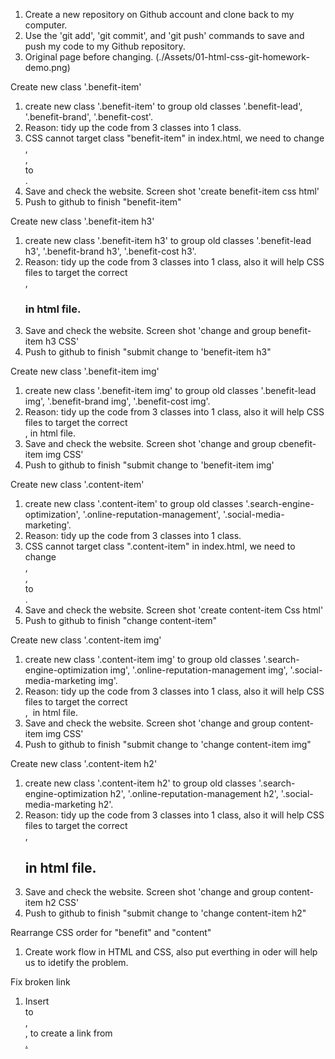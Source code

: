 1. Create a new repository on Github account and clone back to my computer. 
2. Use the 'git add', 'git commit', and 'git push' commands to save and push my code to my Github repository. 
3. Original page before changing. (./Assets/01-html-css-git-homework-demo.png)

Create new class '.benefit-item'
1. create new class '.benefit-item' to group old classes '.benefit-lead', '.benefit-brand', '.benefit-cost'.
2. Reason: tidy up the code from 3 classes into 1 class.
3. CSS cannot target class "benefit-item" in index.html, we need to change <div class="benefit-lead">, <div class="benefit-brand">, <div class="benefit-cost"> to <div class="benefit-item">. 
4. Save and check the website. Screen shot 'create benefit-item css html'
5. Push to github to finish "benefit-item"

Create new class '.benefit-item h3'
1. create new class '.benefit-item h3' to group old classes '.benefit-lead h3', '.benefit-brand h3', '.benefit-cost h3'.
2. Reason: tidy up the code from 3 classes into 1 class, also it will help CSS files to target the correct <div class="benefit-item">, <h3> in html file. 
3. Save and check the website. Screen shot 'change and group benefit-item h3 CSS'
4. Push to github to finish "submit change to 'benefit-item h3"

Create new class '.benefit-item img'
1. create new class '.benefit-item img' to group old classes '.benefit-lead img', '.benefit-brand img', '.benefit-cost img'.
2. Reason: tidy up the code from 3 classes into 1 class, also it will help CSS files to target the correct <div class="benefit">,<img> in html file.
3. Save and check the website. Screen shot 'change and group cbenefit-item img CSS'
4. Push to github to finish "submit change to 'benefit-item img'

Create new class '.content-item'
1. create new class '.content-item' to group old classes '.search-engine-optimization', '.online-reputation-management', '.social-media-marketing'.
2. Reason: tidy up the code from 3 classes into 1 class.
3. CSS cannot target class ".content-item" in index.html, we need to change <div class="search-engin-optimization">, <div class="online-repuation-management">, <div class="social-media-marketing"> to <div class="content-item">. 
4. Save and check the website. Screen shot 'create content-item Css html'
5. Push to github to finish "change content-item"

Create new class '.content-item img'
1. create new class '.content-item img' to group old classes '.search-engine-optimization img', '.online-reputation-management img', '.social-media-marketing img'.
2. Reason: tidy up the code from 3 classes into 1 class, also it will help CSS files to target the correct <div class="content-item">, <img> in html file. 
3. Save and check the website. Screen shot 'change and group content-item img CSS'
4. Push to github to finish "submit change to 'change content-item img"

Create new class '.content-item h2'
1. create new class '.content-item h2' to group old classes '.search-engine-optimization h2', '.online-reputation-management h2', '.social-media-marketing h2'.
2. Reason: tidy up the code from 3 classes into 1 class, also it will help CSS files to target the correct <div class="content-item">,<h2> in html file. 
3. Save and check the website. Screen shot 'change and group content-item h2 CSS'
4. Push to github to finish "submit change to 'change content-item h2"

Rearrange CSS order for "benefit" and "content" 
1. Create work flow in HTML and CSS, also put everthing in oder will help us to idetify the problem. 

Fix broken link
1. Insert <div id="search-engine-optimization"> to <div class="hero">, <div class="content">, to create a link from <div class="header"> <a href="#search-engine-optimization">. 